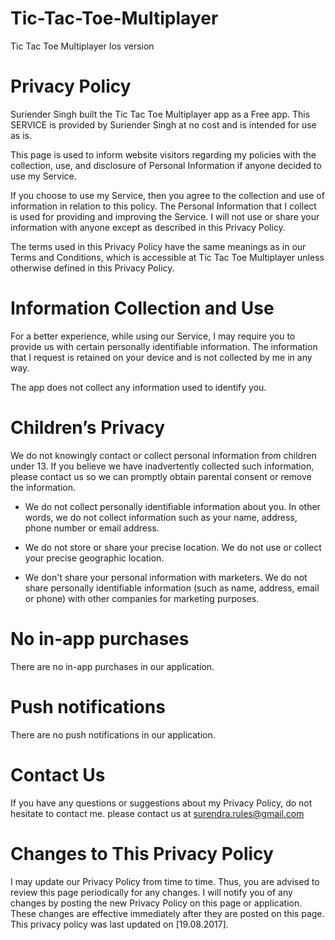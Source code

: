 # Tic-Tac-Toe-Multiplayer
Tic Tac Toe Multiplayer Ios version

# Privacy Policy

Suriender Singh built the Tic Tac Toe Multiplayer app as a Free app. This SERVICE is provided by Suriender Singh
at no cost and is intended for use as is.

This page is used to inform website visitors regarding my policies with the collection, use, and disclosure of 
Personal Information if anyone decided to use my Service.

If you choose to use my Service, then you agree to the collection and use of information in relation to this policy. 
The Personal Information that I collect is used for providing and improving the Service. I will not use or share your 
information with anyone except as described in this Privacy Policy.

The terms used in this Privacy Policy have the same meanings as in our Terms and Conditions, which is accessible at
Tic Tac Toe Multiplayer unless otherwise defined in this Privacy Policy.

# Information Collection and Use

For a better experience, while using our Service, I may require you to provide us with certain personally identifiable
information. The information that I request is retained on your device and is not collected by me in any way.

The app does not collect any information used to identify you.

# Children’s Privacy
We do not knowingly contact or collect personal information from children under 13.
If you believe we have inadvertently collected such information, please contact us so we can promptly obtain 
parental consent or remove the information.

- We do not collect personally identifiable information about you. In other words, we do not collect information such as your name, address, phone number or email address.

- We do not store or share your precise location. We do not use or collect your precise geographic location.

- We don't share your personal information with marketers. We do not share personally identifiable information
(such as name, address, email or phone) with other companies for marketing purposes.

# No in-app purchases 
There are no in-app purchases in our application.

# Push notifications 
There are no push notifications in our application.

# Contact Us

If you have any questions or suggestions about my Privacy Policy, do not hesitate to contact me.
please contact us at surendra.rules@gmail.com

# Changes to This Privacy Policy

I may update our Privacy Policy from time to time. Thus, you are advised to review this page periodically for any changes. 
I will notify you of any changes by posting the new Privacy Policy on this page or application. These changes are effective 
immediately after they are posted on this page.
This privacy policy was last updated on [19.08.2017]. 
